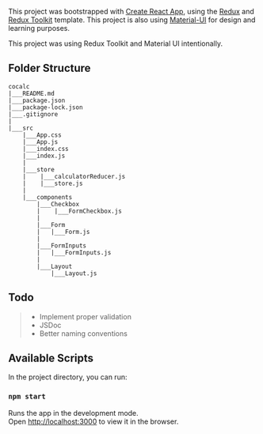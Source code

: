 This project was bootstrapped with [Create React App](https://github.com/facebook/create-react-app), using the [Redux](https://redux.js.org/) and [Redux Toolkit](https://redux-toolkit.js.org/) template.
This project is also using [Material-UI](https://mui.com/) for design and learning purposes.

This project was using Redux Toolkit and Material UI intentionally.

## Folder Structure

```
cocalc
|___README.md
|___package.json
|___package-lock.json
|___.gitignore
|
|___src
    |___App.css
    |___App.js
    |___index.css
    |___index.js
    |
    |___store
    |    |___calculatorReducer.js
    |    |___store.js
    |
    |___components
        |___Checkbox
        |    |___FormCheckbox.js
        |
        |___Form
        |   |___Form.js
        |
        |___FormInputs
        |   |___FormInputs.js
        |
        |___Layout
            |___Layout.js
```

## Todo

> - Implement proper validation
> - JSDoc
> - Better naming conventions

## Available Scripts

In the project directory, you can run:

### `npm start`

Runs the app in the development mode.<br />
Open [http://localhost:3000](http://localhost:3000) to view it in the browser.
